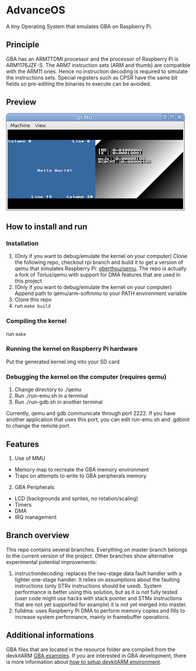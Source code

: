 # AdvanceOS
A tiny Operating System that emulates GBA on Raspberry Pi.

## Principle
GBA has an ARM7TDMI processor and the processor of Raspberry Pi is ARM1176JZF-S. The ARM7 instruction sets (ARM and thumb) are compatible with the ARM11 ones. Hence no instruction decoding is required to simulate the instructions sets. Special registers such as CPSR have the same bit fields so pre-editing the binaries to execute can be avoided.

## Preview
![alt text](https://github.com/gberthou/AdvanceOS/blob/master/images/ansi_console.png "ansi_console demo")

## How to install and run
### Installation
1. (Only if you want to debug/emulate the kernel on your computer)  Clone the following repo, checkout rpi branch and build it to get a version of qemu that simulates Raspberry Pi: [gberthou/qemu](https://github.com/gberthou/qemu/tree/rpi). The repo is actually a fork of Torlus/qemu with support for DMA features that are used in this project
2. (Only if you want to debug/emulate the kernel on your computer)  Append path to qemu/arm-softmmu to your PATH environment variable
3. Clone this repo
4. run `make build`

### Compiling the kernel
run `make`

### Running the kernel on Raspberry Pi hardware
Put the generated kernel.img into your SD card

### Debugging the kernel on the computer (requires qemu)
1. Change directory to ./qemu
2. Run ./run-emu.sh in a terminal
3. Run ./run-gdb.sh in another terminal

Currently, qemu and gdb communicate through port 2222. If you have another application that uses this port, you can edit run-emu.sh and .gdbinit to change the remote port.

## Features
1. Use of MMU
  * Memory map to recreate the GBA memory environment
  * Traps on attempts to write to GBA peripherals memory
2. GBA Peripherals
  * LCD (backgrounds and sprites, no rotation/scaling)
  * Timers
  * DMA
  * IRQ management

## Branch overview
This repo contains several branches. Everything on master branch belongs to the current version of the project. Other branches show alternative experimental potential improvements:

1. instructiondecoding: replaces the two-stage data fault handler with a lighter one-stage handler. It relies on assumptions about the faulting instructions (only STRx instructions should be used). System performance is better using this solution, but as it is not fully tested (user code might use hacks with stack pointer and STMx instructions that are not yet supported for example) it is not yet merged into master.
2. fulldma: uses Raspberry Pi DMA to perform memory copies and fills to increase system performance, mainly in framebuffer operations.

## Additional informations
GBA files that are located in the resource folder are compiled from the devkitARM [GBA examples](http://sourceforge.net/projects/devkitpro/files/examples/gba/). If you are interested in GBA development, there is more information about [how to setup devkitARM environment](http://devkitpro.org/wiki/Getting_Started/devkitARM).
